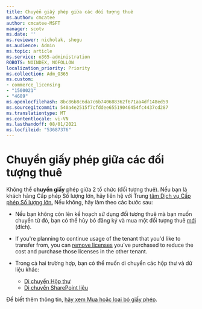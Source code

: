 ```yaml
---
title: Chuyển giấy phép giữa các đối tượng thuê
ms.author: cmcatee
author: cmcatee-MSFT
manager: scotv
ms.date: ''
ms.reviewer: nicholak, shegu
ms.audience: Admin
ms.topic: article
ms.service: o365-administration
ROBOTS: NOINDEX, NOFOLLOW
localization_priority: Priority
ms.collection: Adm_O365
ms.custom:
- commerce_licensing
- "1500021"
- "4689"
ms.openlocfilehash: 8bc86b8c6da7c6b740688362f671aa4df148ed59
ms.sourcegitcommit: 540a4e2515f7cfddee65519046454fc4437cd287
ms.translationtype: MT
ms.contentlocale: vi-VN
ms.lasthandoff: 08/01/2021
ms.locfileid: "53687376"
---
```

# <a name="transfer-licenses-between-tenants"></a>Chuyển giấy phép giữa các đối tượng thuê

Không thể **chuyển giấy** phép giữa 2 tổ chức (đối tượng thuê). Nếu bạn là khách hàng Cấp phép Số lượng lớn, hãy liên hệ với Trung [tâm Dịch vụ Cấp phép Số lượng lớn.](https://support.microsoft.com/help/4471406/how-to-contact-the-microsoft-volume-licensing-service-center) Nếu không, hãy làm theo các bước sau:

- Nếu bạn không còn lên kế hoạch sử dụng đối tượng [](https://admin.microsoft.com/Adminportal/Home?source=applauncher#/subscriptions) thuê mà bạn muốn chuyển từ đó, bạn có thể hủy bỏ đăng ký và mua một đối tượng thuê [mới](https://www.microsoft.com/microsoft-365/business/compare-all-microsoft-365-business-products?rtc=2&activetab=tab:primaryr2) (đích).
- If you're planning to continue usage of the tenant that you'd like to transfer from, you can [remove licenses](/microsoft-365/commerce/licenses/buy-licenses#buy-or-remove-licenses-for-your-business-subscription) you've purchased to reduce the cost and purchase those licenses in the other tenant.
- Trong cả hai trường hợp, bạn có thể muốn di chuyển các hộp thư và dữ liệu khác:

    - [Di chuyển Hộp thư](/Exchange/mailbox-migration/migrate-mailboxes-across-tenants)
    - [Di chuyển SharePoint liệu](https://aka.ms/modernSpoAdminCenter/CloudContentMigrations)

Để biết thêm thông tin, [hãy xem Mua hoặc loại bỏ giấy phép](/microsoft-365/commerce/licenses/buy-licenses).